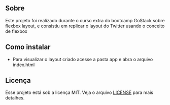 <h2>Sobre</h2>
<p>Este projeto foi realizado durante o curso extra do bootcamp GoStack sobre flexbox layout, e consistiu em replicar o layout do Twitter usando o conceito de flexbox</p>


<h2>Como instalar</h2>
<ul>
  
  <li>
    Para visualizar o layout criado acesse a pasta app e abra o arquivo index.html
  </li>
 
</ul>

<h2>Licença</h2>
<p>Esse projeto está sob a licença MIT. Veja o arquivo <a href="../LICENSE.md">LICENSE</a> para mais detalhes.</p>
